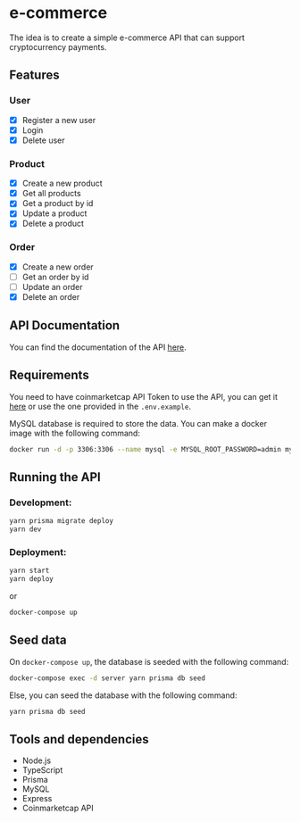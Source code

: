 # e-commerce

The idea is to create a simple e-commerce API that can support cryptocurrency payments.

## Features

### User

- [x] Register a new user
- [x] Login
- [x] Delete user

### Product

- [x] Create a new product
- [x] Get all products
- [x] Get a product by id
- [x] Update a product
- [x] Delete a product

### Order

- [x] Create a new order
- [ ] Get an order by id
- [ ] Update an order
- [x] Delete an order

## API Documentation

You can find the documentation of the API [here](https://documenter.getpostman.com/view/16429730/UyxoijU7).

## Requirements

You need to have coinmarketcap API Token to use the API, you can get it [here](https://pro.coinmarketcap.com/signup/) or use the one provided in the `.env.example`.

MySQL database is required to store the data.
You can make a docker image with the following command:

```sh
docker run -d -p 3306:3306 --name mysql -e MYSQL_ROOT_PASSWORD=admin mysql:latest
```

## Running the API

### Development:

```sh
yarn prisma migrate deploy
yarn dev
```

### Deployment:

```sh
yarn start
yarn deploy
```

or

```sh
docker-compose up
```

## Seed data

On `docker-compose up`, the database is seeded
with the following command:

```sh
docker-compose exec -d server yarn prisma db seed
```

Else, you can seed the database with the following command:

```sh
yarn prisma db seed
```

## Tools and dependencies

- Node.js
- TypeScript
- Prisma
- MySQL
- Express
- Coinmarketcap API
